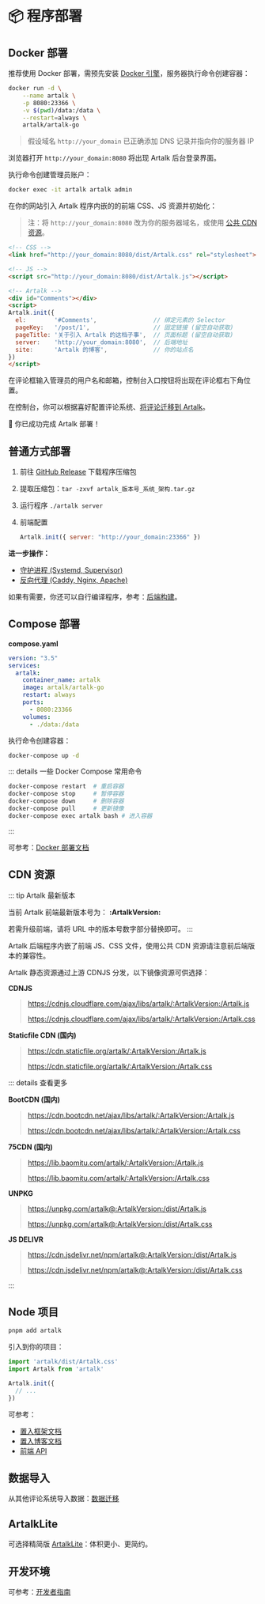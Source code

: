 # 📦 程序部署

## Docker 部署

推荐使用 Docker 部署，需预先安装 [Docker 引擎](https://docs.docker.com/engine/install/)，服务器执行命令创建容器：

```bash
docker run -d \
    --name artalk \
    -p 8080:23366 \
    -v $(pwd)/data:/data \
    --restart=always \
    artalk/artalk-go
```

> 假设域名 `http://your_domain` 已正确添加 DNS 记录并指向你的服务器 IP

浏览器打开 `http://your_domain:8080` 将出现 Artalk 后台登录界面。

执行命令创建管理员账户：

```bash
docker exec -it artalk artalk admin
```

在你的网站引入 Artalk 程序内嵌的的前端 CSS、JS 资源并初始化：

> 注：将 `http://your_domain:8080` 改为你的服务器域名，或使用 [公共 CDN 资源](#cdn-资源)。

```html
<!-- CSS -->
<link href="http://your_domain:8080/dist/Artalk.css" rel="stylesheet">

<!-- JS -->
<script src="http://your_domain:8080/dist/Artalk.js"></script>

<!-- Artalk -->
<div id="Comments"></div>
<script>
Artalk.init({
  el:        '#Comments',                // 绑定元素的 Selector
  pageKey:   '/post/1',                  // 固定链接 (留空自动获取)
  pageTitle: '关于引入 Artalk 的这档子事',  // 页面标题 (留空自动获取)
  server:    'http://your_domain:8080',  // 后端地址
  site:      'Artalk 的博客',             // 你的站点名
})
</script>
```

在评论框输入管理员的用户名和邮箱，控制台入口按钮将出现在评论框右下角位置。

在控制台，你可以根据喜好配置评论系统、[将评论迁移到 Artalk](./transfer.md)。

🥳 你已成功完成 Artalk 部署！

## 普通方式部署

1. 前往 [GitHub Release](https://github.com/ArtalkJS/Artalk/releases) 下载程序压缩包
2. 提取压缩包：`tar -zxvf artalk_版本号_系统_架构.tar.gz`
3. 运行程序 `./artalk server`
4. 前端配置

    ```js
    Artalk.init({ server: "http://your_domain:23366" })
    ```

**进一步操作：**

- [守护进程 (Systemd, Supervisor)](./backend/daemon.md)
- [反向代理 (Caddy, Nginx, Apache)](./backend/reverse-proxy.md)

如果有需要，你还可以自行编译程序，参考：[后端构建](./backend/build.md)。

## Compose 部署

**compose.yaml**

```yaml
version: "3.5"
services:
  artalk:
    container_name: artalk
    image: artalk/artalk-go
    restart: always
    ports:
      - 8080:23366
    volumes:
      - ./data:/data
```

执行命令创建容器：

```bash
docker-compose up -d
```

::: details 一些 Docker Compose 常用命令

```bash
docker-compose restart  # 重启容器
docker-compose stop     # 暂停容器
docker-compose down     # 删除容器
docker-compose pull     # 更新镜像
docker-compose exec artalk bash # 进入容器
```

:::

可参考：[Docker 部署文档](./backend/docker.md)

## CDN 资源

::: tip Artalk 最新版本

当前 Artalk 前端最新版本号为： **:ArtalkVersion:**

若需升级前端，请将 URL 中的版本号数字部分替换即可。
:::

Artalk 后端程序内嵌了前端 JS、CSS 文件，使用公共 CDN 资源请注意前后端版本的兼容性。

Artalk 静态资源通过上游 CDNJS 分发，以下镜像资源可供选择：

**CDNJS**

> https://cdnjs.cloudflare.com/ajax/libs/artalk/:ArtalkVersion:/Artalk.js
>
> https://cdnjs.cloudflare.com/ajax/libs/artalk/:ArtalkVersion:/Artalk.css

**Staticfile CDN (国内)**

> https://cdn.staticfile.org/artalk/:ArtalkVersion:/Artalk.js
>
> https://cdn.staticfile.org/artalk/:ArtalkVersion:/Artalk.css

::: details 查看更多

**BootCDN (国内)**

> https://cdn.bootcdn.net/ajax/libs/artalk/:ArtalkVersion:/Artalk.js
>
> https://cdn.bootcdn.net/ajax/libs/artalk/:ArtalkVersion:/Artalk.css

**75CDN (国内)**

> https://lib.baomitu.com/artalk/:ArtalkVersion:/Artalk.js
>
> https://lib.baomitu.com/artalk/:ArtalkVersion:/Artalk.css

**UNPKG**

> https://unpkg.com/artalk@:ArtalkVersion:/dist/Artalk.js
> 
> https://unpkg.com/artalk@:ArtalkVersion:/dist/Artalk.css

**JS DELIVR**

> https://cdn.jsdelivr.net/npm/artalk@:ArtalkVersion:/dist/Artalk.js
> 
> https://cdn.jsdelivr.net/npm/artalk@:ArtalkVersion:/dist/Artalk.css

:::

## Node 项目

```bash
pnpm add artalk
```

引入到你的项目：

```js
import 'artalk/dist/Artalk.css'
import Artalk from 'artalk'

Artalk.init({
  // ...
})
```

可参考：

- [置入框架文档](./frontend/import-framework.md)
- [置入博客文档](./frontend/import-blog.md)
- [前端 API](../develop/fe-api.md)

## 数据导入

从其他评论系统导入数据：[数据迁移](./transfer.md)

## ArtalkLite

可选择精简版 [ArtalkLite](./frontend/artalk-lite.md)：体积更小、更简约。

## 开发环境

可参考：[开发者指南](https://github.com/ArtalkJS/Artalk/blob/master/CONTRIBUTING.md)
